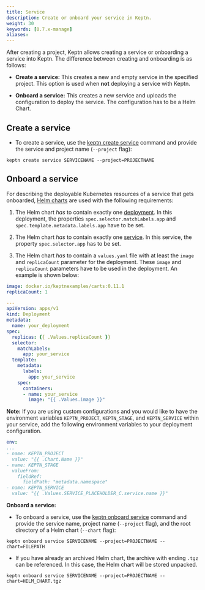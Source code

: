 ```yaml
---
title: Service
description: Create or onboard your service in Keptn.
weight: 30
keywords: [0.7.x-manage]
aliases:
---
```


After creating a project, Keptn allows creating a service or onboarding a service into Keptn. The difference between creating and onboarding is as follows:

- **Create a service:** This creates a new and empty service in the specified project. This option is used when **not** deploying a service with Keptn. 

- **Onboard a service:** This creates a new service and uploads the configuration to deploy the service. The configuration has to be a Helm Chart.

## Create a service

* To create a service, use the [keptn create service](../../reference/cli/commands/keptn_create_service) command and provide the service and project name (`--project` flag): 

```console
keptn create service SERVICENAME --project=PROJECTNAME
```

## Onboard a service

For describing the deployable Kubernetes resources of a service that gets onboarded, [Helm charts](https://Helm.sh/) are used with the following requirements:

1. The Helm chart _has_ to contain exactly one [deployment](https://kubernetes.io/docs/concepts/workloads/controllers/deployment/). In this deployment, the properties `spec.selector.matchLabels.app` and `spec.template.metadata.labels.app` have to be set.

1. The Helm chart _has_ to contain exactly one [service](https://kubernetes.io/docs/concepts/services-networking/service/). In this service, the property `spec.selector.app` has to be set.

1. The Helm chart _has_ to contain a `values.yaml` file with at least the `image` and `replicaCount` parameter for the deployment. These `image` and `replicaCount` parameters have to be used in the deployment. An example is shown below:
  
  ```yaml
  image: docker.io/keptnexamples/carts:0.11.1
  replicaCount: 1
  ```

  ```yaml
  --- 
  apiVersion: apps/v1
  kind: Deployment
  metadata:
    name: your_deployment
  spec:
    replicas: {{ .Values.replicaCount }}
    selector:
      matchLabels:
        app: your_service
    template:
      metadata: 
        labels:
          app: your_service
      spec:
        containers:
        - name: your_service
          image: "{{ .Values.image }}"
  ```

**Note:** If you are using custom configurations and you would like to have the environment variables `KEPTN_PROJECT`, `KEPTN_STAGE`, and `KEPTN_SERVICE` within your service, add the following environment variables to your deployment configuration.

```yaml
env:
...
- name: KEPTN_PROJECT
  value: "{{ .Chart.Name }}"
- name: KEPTN_STAGE
  valueFrom:
    fieldRef:
      fieldPath: "metadata.namespace"
- name: KEPTN_SERVICE
  value: "{{ .Values.SERVICE_PLACEHOLDER_C.service.name }}"
```

**Onboard a service:**

* To onboard a service, use the [keptn onboard service](../../reference/cli/commands/keptn_onboard_service) command and provide the service name, project name (`--project` flag), and the root directory of a Helm chart (`--chart` flag): 

```console
keptn onboard service SERVICENAME --project=PROJECTNAME --chart=FILEPATH
```

* If you have already an archived Helm chart, the archive with ending `.tgz` can be referenced. In this case, the Helm chart will be stored unpacked. 

```console
keptn onboard service SERVICENAME --project=PROJECTNAME --chart=HELM_CHART.tgz
```
